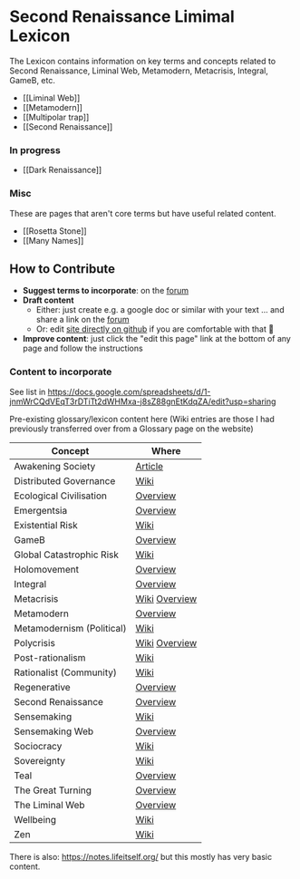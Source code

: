 # Second Renaissance Limimal Lexicon

The Lexicon contains information on key terms and concepts related to Second Renaissance, Liminal Web, Metamodern, Metacrisis, Integral, GameB, etc.

- [[Liminal Web]]
- [[Metamodern]]
- [[Multipolar trap]]
- [[Second Renaissance]]

### In progress

- [[Dark Renaissance]]

### Misc

These are pages that aren't core terms but have useful related content.

- [[Rosetta Stone]]
- [[Many Names]]


## How to Contribute

- **Suggest terms to incorporate**: on the [forum](https://forum.secondrenaissance.net/t/suggestions-for-terms-for-the-lexicon/215)
- **Draft content**
  - Either: just create e.g. a google doc or similar with your text ... and share a link on the [forum](https://forum.secondrenaissance.net/t/suggestions-for-terms-for-the-lexicon/215)
  - Or: edit [site directly on github](https://github.com/life-itself/lexicon) if you are comfortable with that 🙂
- **Improve content**: just click the "edit this page" link at the bottom of any page and follow the instructions

### Content to incorporate

See list in https://docs.google.com/spreadsheets/d/1-jnmWrCQdVEqT3rDTiTt2dWHMxa-j8sZ88gnEtKdqZA/edit?usp=sharing

Pre-existing glossary/lexicon content here (Wiki entries are those I had previously transferred over from a Glossary page on the website)

| Concept                   | Where                                                               |
| ------------------------- | ------------------------------------------------------------------- |
| Awakening Society         | [Article](https://lifeitself.org/awakening-society)                            |
| Distributed Governance    | [Wiki](https://wiki.secondrenaissance.net/wiki/Distributed_governance)        |
| Ecological Civilisation   | [Overview](https://secondrenaissance.net/publications/overview-ecosystem-names#ecological-civilisation) |
| Emergentsia               | [Overview](https://secondrenaissance.net/publications/overview-ecosystem-names#emergentsia) |
| Existential Risk          | [Wiki](https://wiki.secondrenaissance.net/wiki/Existential_risk)        |
| GameB                     | [Overview](https://secondrenaissance.net/publications/overview-ecosystem-names#gameb) |
| Global Catastrophic Risk  | [Wiki](https://wiki.secondrenaissance.net/wiki/Global_catastrophic_risk)        |
| Holomovement              | [Overview](https://secondrenaissance.net/publications/overview-ecosystem-names#holomovement) |
| Integral                  | [Overview](https://secondrenaissance.net/publications/overview-ecosystem-names#integral) |
| Metacrisis                | [Wiki](https://wiki.secondrenaissance.net/wiki/Metacrisis) [Overview](https://secondrenaissance.net/publications/overview-ecosystem-names#metacrisis) |
| Metamodern                | [Overview](https://secondrenaissance.net/publications/overview-ecosystem-names#metamodern) |
| Metamodernism (Political) | [Wiki](https://wiki.secondrenaissance.net/wiki/Metamodernism_(political))        |
| Polycrisis                | [Wiki](https://wiki.secondrenaissance.net/wiki/Polycrisis) [Overview](https://secondrenaissance.net/publications/overview-ecosystem-names#polycrisis) |
| Post-rationalism          | [Wiki](https://wiki.secondrenaissance.net/wiki/Post-rationalism)        |
| Rationalist (Community)   | [Wiki](https://wiki.secondrenaissance.net/wiki/Concept_list)        |
| Regenerative              | [Overview](https://secondrenaissance.net/publications/overview-ecosystem-names#regenerative) |
| Second Renaissance        | [Overview](https://secondrenaissance.net/publications/overview-ecosystem-names#second-renaissance) |
| Sensemaking               | [Wiki](https://wiki.secondrenaissance.net/wiki/Sensemaking)        |
| Sensemaking Web           | [Overview](https://secondrenaissance.net/publications/overview-ecosystem-names#sensemaking-web) |
| Sociocracy                | [Wiki](https://wiki.secondrenaissance.net/wiki/Sociocracy)        |
| Sovereignty               | [Wiki](https://wiki.secondrenaissance.net/wiki/Sovereignty)        |
| Teal                      | [Overview](https://secondrenaissance.net/publications/overview-ecosystem-names#teal) |
| The Great Turning         | [Overview](https://secondrenaissance.net/publications/overview-ecosystem-names#the-great-turning) |
| The Liminal Web           | [Overview](https://secondrenaissance.net/publications/overview-ecosystem-names#the-liminal-web) |
| Wellbeing                 | [Wiki](https://wiki.secondrenaissance.net/wiki/Wellbeing)        |
| Zen                       | [Wiki](https://wiki.secondrenaissance.net/wiki/Zen)        |

There is also: https://notes.lifeitself.org/ but this mostly has very basic content.

